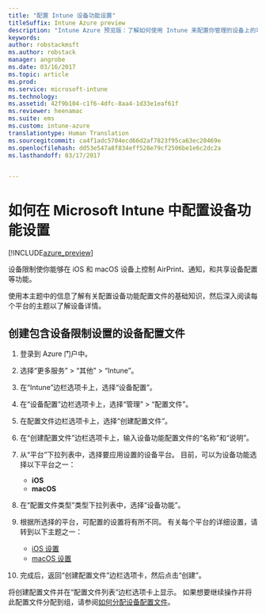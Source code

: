```yaml
---
title: "配置 Intune 设备功能设置"
titleSuffix: Intune Azure preview
description: "Intune Azure 预览版：了解如何使用 Intune 来配置你管理的设备上的功能。"
keywords: 
author: robstackmsft
ms.author: robstack
manager: angrobe
ms.date: 03/16/2017
ms.topic: article
ms.prod: 
ms.service: microsoft-intune
ms.technology: 
ms.assetid: 42f9b104-c1f6-4dfc-8aa4-1d33e1eaf61f
ms.reviewer: heenamac
ms.suite: ems
ms.custom: intune-azure
translationtype: Human Translation
ms.sourcegitcommit: ca4f1adc5704ecd66d2af7823f95ca63ec20469e
ms.openlocfilehash: dd53e547a8f834eff528e79cf2506be1e6c2dc2a
ms.lasthandoff: 03/17/2017


---
```


# <a name="how-to-configure-device-feature-settings-in-microsoft-intune"></a>如何在 Microsoft Intune 中配置设备功能设置

[!INCLUDE[azure_preview](../includes/azure_preview.md)]

设备限制使你能够在 iOS 和 macOS 设备上控制 AirPrint、通知，和共享设备配置等功能。

使用本主题中的信息了解有关配置设备功能配置文件的基础知识，然后深入阅读每个平台的主题以了解设备详情。

## <a name="create-a-device-profile-containing-device-restriction-settings"></a>创建包含设备限制设置的设备配置文件

1. 登录到 Azure 门户中。
2. 选择“更多服务” > “其他” > “Intune”。
3. 在“Intune”边栏选项卡上，选择“设备配置”。
2. 在“设备配置”边栏选项卡上，选择“管理” > “配置文件”。
3. 在配置文件边栏选项卡上，选择“创建配置文件”。
4. 在“创建配置文件”边栏选项卡上，输入设备功能配置文件的“名称”和“说明”。
5. 从“平台”下拉列表中，选择要应用设置的设备平台。 目前，可以为设备功能选择以下平台之一：
    - **iOS**
    - **macOS**
6. 在“配置文件类型”类型下拉列表中，选择“设备功能”。 
7. 根据所选择的平台，可配置的设置将有所不同。 有关每个平台的详细设置，请转到以下主题之一：
    - [iOS 设置](device-features-for-ios.md)
    - [macOS 设置](device-features-for-macos.md)

8. 完成后，返回“创建配置文件”边栏选项卡，然后点击“创建”。

将创建配置文件并在“配置文件列表”边栏选项卡上显示。
如果想要继续操作并将此配置文件分配到组，请参阅[如何分配设备配置文件](how-to-assign-device-profiles.md)。




